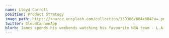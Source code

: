 ```yaml
---
name: Lloyd Carroll
position: Product Strategy
image_path: https://source.unsplash.com/collection/139386/604x604?a=.png
twitter: CloudCannonApp
blurb: James spends his weekends watching his favourite NBA team - L.A. Clippers.
---
```


